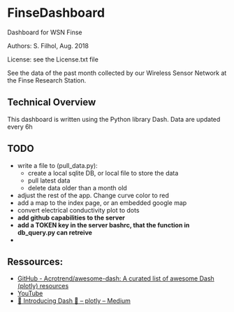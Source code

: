 # FinseDashboard
Dashboard for WSN Finse

Authors:
S. Filhol, Aug. 2018

License: see the License.txt file

See the data of the past month collected by our Wireless Sensor Network at the Finse Research Station. 


## Technical Overview
This dashboard is written using the Python library Dash. Data are updated every 6h

## TODO
- write a file to (pull_data.py):
    - create a local sqlite DB, or local file to store the data
    - pull latest data
    - delete data older than a month old
- adjust the rest of the app. Change curve color to red
- add a map to the index page, or an embedded google map 
- convert electrical conductivity plot to dots
- **add github capabilities to the server**
- **add a TOKEN key in the server bashrc, that the function in db_query.py can retreive**
- 

## Ressources:
- [GitHub - Acrotrend/awesome-dash: A curated list of awesome Dash (plotly) resources](https://github.com/Acrotrend/awesome-dash)
- [YouTube](https://www.youtube.com/watch?v=hRH01ZzT2NI)
- [🌟 Introducing Dash 🌟 – plotly – Medium](https://medium.com/@plotlygraphs/introducing-dash-5ecf7191b503)